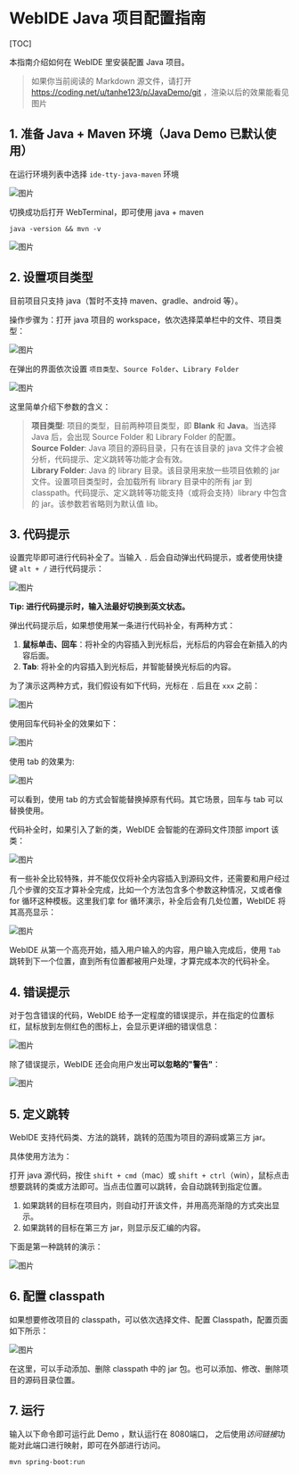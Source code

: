 # WebIDE Java 项目配置指南

[TOC]

本指南介绍如何在 WebIDE 里安装配置 Java 项目。

> 如果你当前阅读的 Markdown 源文件，请打开 https://coding.net/u/tanhe123/p/JavaDemo/git ，渲染以后的效果能看见图片

## 1. 准备 Java + Maven 环境（Java Demo 已默认使用）

在运行环境列表中选择 `ide-tty-java-maven` 环境

 ![图片](https://dn-coding-net-production-pp.qbox.me/08d92b92-3dd9-4294-b2ec-9899b950dd73.png)

切换成功后打开 WebTerminal，即可使用 java + maven

```shell
java -version && mvn -v
```



 ![图片](https://dn-coding-net-production-pp.qbox.me/81fde7d9-6f5c-49da-a8e1-8d07cc090a8a.png) 

## 2. 设置项目类型

目前项目只支持 java（暂时不支持 maven、gradle、android 等）。

操作步骤为：打开 java 项目的 workspace，依次选择菜单栏中的文件、项目类型：

![图片](https://dn-coding-net-production-pp.qbox.me/0f61dc64-aa60-4620-afb0-db4b78fe8757.png)

在弹出的界面依次设置 `项目类型`、`Source Folder`、`Library Folder`

![图片](https://dn-coding-net-production-pp.qbox.me/a5d1dcf6-782a-49f1-a636-b7c2d4321d45.png)

这里简单介绍下参数的含义：

>**项目类型**: 项目的类型，目前两种项目类型，即 **Blank** 和 **Java**。当选择 Java 后，会出现 Source Folder 和 Library Folder 的配置。  
>**Source Folder**: Java 项目的源码目录，只有在该目录的 java 文件才会被分析，代码提示、定义跳转等功能才会有效。  
>**Library Folder**: Java 的 library 目录。该目录用来放一些项目依赖的 jar 文件。设置项目类型时，会加载所有 library 目录中的所有 jar 到 classpath。代码提示、定义跳转等功能支持（或将会支持）library 中包含的 jar。该参数若省略则为默认值 lib。    

## 3. 代码提示

设置完毕即可进行代码补全了。当输入 `.` 后会自动弹出代码提示，或者使用快捷键 `alt + /` 进行代码提示：

 ![图片](https://dn-coding-net-production-pp.qbox.me/fc61d8ae-ff35-4b72-a8ef-4c42553c411e.gif) 

**Tip: 进行代码提示时，输入法最好切换到英文状态。**

弹出代码提示后，如果想使用某一条进行代码补全，有两种方式：

1. **鼠标单击、回车**：将补全的内容插入到光标后，光标后的内容会在新插入的内容后面。
2. **Tab**: 将补全的内容插入到光标后，并智能替换光标后的内容。

为了演示这两种方式，我们假设有如下代码，光标在 `.` 后且在 `xxx` 之前：

 ![图片](https://dn-coding-net-production-pp.qbox.me/faddf044-a7f4-4a55-a2d0-003417522687.png) 

使用回车代码补全的效果如下：

 ![图片](https://dn-coding-net-production-pp.qbox.me/1878c2e6-6847-44e2-9938-06247b2dc918.gif) 

使用 tab 的效果为:

 ![图片](https://dn-coding-net-production-pp.qbox.me/6c691edc-5c64-4e66-93a5-9bf9430d4f25.gif) 

可以看到，使用 tab 的方式会智能替换掉原有代码。其它场景，回车与 tab 可以替换使用。

代码补全时，如果引入了新的类，WebIDE 会智能的在源码文件顶部 import 该类：

 ![图片](https://dn-coding-net-production-pp.qbox.me/91815ee1-1532-4328-b20e-6614a72e236a.gif) 

有一些补全比较特殊，并不能仅仅将补全内容插入到源码文件，还需要和用户经过几个步骤的交互才算补全完成，比如一个方法包含多个参数这种情况，又或者像 for 循环这种模板。这里我们拿 for 循环演示，补全后会有几处位置，WebIDE 将其高亮显示：

 ![图片](https://dn-coding-net-production-pp.qbox.me/9314c41a-4afe-478e-adec-4aceda5250e2.gif) 

WebIDE 从第一个高亮开始，插入用户输入的内容，用户输入完成后，使用 `Tab` 跳转到下一个位置，直到所有位置都被用户处理，才算完成本次的代码补全。

## 4. 错误提示

对于包含错误的代码，WebIDE 给予一定程度的错误提示，并在指定的位置标红，鼠标放到左侧红色的图标上，会显示更详细的错误信息：

 ![图片](https://dn-coding-net-production-pp.qbox.me/350bd17a-1824-4223-bb93-de6fff33b186.gif) 

除了错误提示，WebIDE 还会向用户发出**可以忽略的"警告"**：

 ![图片](https://dn-coding-net-production-pp.qbox.me/734589a5-75fe-403b-b25e-47680ccf2427.png) 

## 5. 定义跳转

WebIDE 支持代码类、方法的跳转，跳转的范围为项目的源码或第三方 jar。

具体使用方法为：

打开 java 源代码，按住 `shift + cmd`（mac）或 `shift + ctrl`（win），鼠标点击想要跳转的类或方法即可。当点击位置可以跳转，会自动跳转到指定位置。

1. 如果跳转的目标在项目内，则自动打开该文件，并用高亮渐隐的方式突出显示。
2. 如果跳转的目标在第三方 jar，则显示反汇编的内容。

下面是第一种跳转的演示：

 ![图片](https://dn-coding-net-production-pp.qbox.me/7cedb297-5fbf-473d-a24b-3b0f487ba912.gif) 

## 6. 配置 classpath

如果想要修改项目的 classpath，可以依次选择文件、配置 Classpath，配置页面如下所示：

 ![图片](https://dn-coding-net-production-pp.qbox.me/7bfef68e-27ef-4bce-bf60-bc35c889457c.png) 

在这里，可以手动添加、删除 classpath 中的 jar 包。也可以添加、修改、删除项目的源码目录位置。

## 7. 运行

输入以下命令即可运行此 Demo ，默认运行在 8080端口， 之后使用*访问链接*功能对此端口进行映射，即可在外部进行访问。

```Shell
mvn spring-boot:run
```

